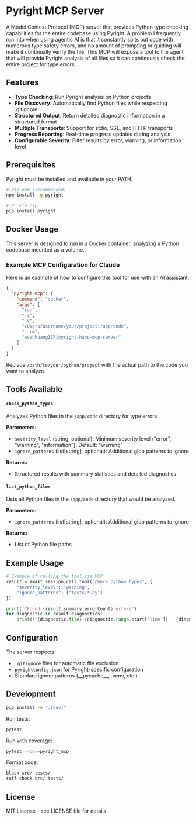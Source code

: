 # Pyright MCP Server

A Model Context Protocol (MCP) server that provides Python type checking capabilities for the entire codebase using Pyright. A problem I frequently run into when using agentic AI is that it constantly spits out code with numerous type safety errors, and no amount of prompting or guiding will make it continually verify the file. This MCP will expose a tool to the agent that will provide Pyright analysis of all files so it can continously check the entire project for type errors. 

## Features

- **Type Checking**: Run Pyright analysis on Python projects
- **File Discovery**: Automatically find Python files while respecting .gitignore
- **Structured Output**: Return detailed diagnostic information in a structured format
- **Multiple Transports**: Support for stdio, SSE, and HTTP transports
- **Progress Reporting**: Real-time progress updates during analysis
- **Configurable Severity**: Filter results by error, warning, or information level


## Prerequisites

Pyright must be installed and available in your PATH:

```bash
# Via npm (recommended)
npm install -g pyright

# Or via pip
pip install pyright
```

## Docker Usage

This server is designed to run in a Docker container, analyzing a Python codebase mounted as a volume.

### Example MCP Configuration for Claude

Here is an example of how to configure this tool for use with an AI assistant:

```json
{
  "pyright-mcp": {
    "command": "docker",
    "args": [
      "run",
      "-i",
      "-v",
      "/Users/username/your/project:/app/code",
      "--rm",
      "evanhuang117/pyright-hand-mcp-server",
    ]
  }
}
```

Replace `/path/to/your/python/project` with the actual path to the code you want to analyze.

## Tools Available

#### `check_python_types`

Analyzes Python files in the `/app/code` directory for type errors.

**Parameters:**
- `severity_level` (string, optional): Minimum severity level ("error", "warning", "information"). Default: "warning"
- `ignore_patterns` (list[string], optional): Additional glob patterns to ignore

**Returns:**
- Structured results with summary statistics and detailed diagnostics

#### `list_python_files`

Lists all Python files in the `/app/code` directory that would be analyzed.

**Parameters:**
- `ignore_patterns` (list[string], optional): Additional glob patterns to ignore

**Returns:**
- List of Python file paths

## Example Usage

```python
# Example of calling the tool via MCP
result = await session.call_tool("check_python_types", {
    "severity_level": "warning",
    "ignore_patterns": ["tests/*.py"]
})

print(f"Found {result.summary.errorCount} errors")
for diagnostic in result.diagnostics:
    print(f"{diagnostic.file}:{diagnostic.range.start['line']} - {diagnostic.message}")
```

## Configuration

The server respects:
- `.gitignore` files for automatic file exclusion
- `pyrightconfig.json` for Pyright-specific configuration
- Standard ignore patterns (\_\_pycache\_\_, .venv, etc.)

## Development

```bash
pip install -e ".[dev]"
```

Run tests:

```bash
pytest
```

Run with coverage:

```bash
pytest --cov=pyright_mcp
```

Format code:

```bash
black src/ tests/
ruff check src/ tests/
```

## License

MIT License - see LICENSE file for details.